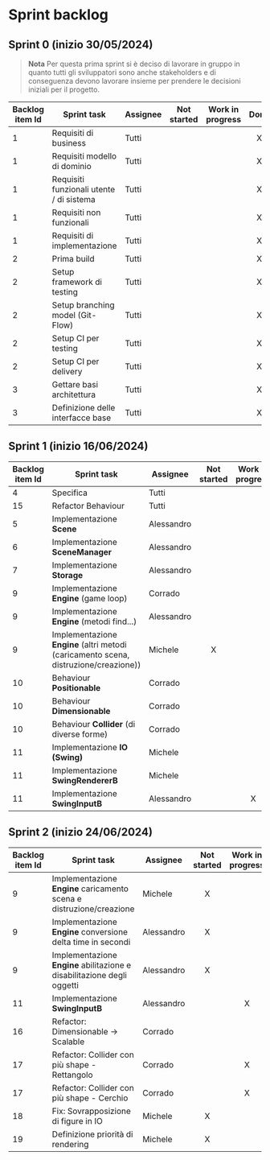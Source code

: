 # Sprint backlog

## Sprint 0 (inizio 30/05/2024)
> **Nota**
> Per questa prima sprint si è deciso di lavorare in gruppo in quanto tutti gli sviluppatori sono anche stakeholders e di conseguenza devono lavorare insieme per prendere le decisioni iniziali per il progetto.

|Backlog item Id|Sprint task|Assignee|Not started|Work in progress|Done|
|------------|-----------|------------|:-:|:-:|:-:|
|1|Requisiti di business|Tutti|||X|
|1|Requisiti modello di dominio|Tutti|||X|
|1|Requisiti funzionali utente / di sistema|Tutti|||X|
|1|Requisiti non funzionali|Tutti|||X|
|1|Requisiti di implementazione|Tutti|||X|
|2|Prima build|Tutti|||X|
|2|Setup framework di testing|Tutti|||X|
|2|Setup branching model (Git-Flow)|Tutti|||X|
|2|Setup CI per testing|Tutti|||X|
|2|Setup CI per delivery|Tutti|||X|
|3|Gettare basi architettura|Tutti|||X|
|3|Definizione delle interfacce base|Tutti|||X|

## Sprint 1 (inizio 16/06/2024)
|Backlog item Id|Sprint task|Assignee|Not started|Work in progress|Done|
|------------|-----------|------------|:-:|:-:|:-:|
|4|Specifica|Tutti|||X|
|15|Refactor Behaviour|Tutti|||X|
|5|Implementazione **Scene**|Alessandro|||X|
|6|Implementazione **SceneManager**|Alessandro|||X|
|7|Implementazione **Storage**|Alessandro|||X|
|9|Implementazione **Engine** (game loop)|Corrado|||X|
|9|Implementazione **Engine** (metodi find...)|Alessandro|||X|
|9|Implementazione **Engine** (altri metodi (caricamento scena, distruzione/creazione))|Michele|X|||
|10|Behaviour **Positionable**|Corrado|||X|
|10|Behaviour **Dimensionable**|Corrado|||X|
|10|Behaviour **Collider** (di diverse forme)|Corrado|||X|
|11|Implementazione **IO (Swing)**|Michele|||X|
|11|Implementazione **SwingRendererB**|Michele|||X|
|11|Implementazione **SwingInputB**|Alessandro||X||

## Sprint 2 (inizio 24/06/2024)
|Backlog item Id|Sprint task|Assignee|Not started|Work in progress|Done|
|------------|-----------|------------|:-:|:-:|:-:|
|9|Implementazione **Engine** caricamento scena e distruzione/creazione|Michele|X|||
|9|Implementazione **Engine** conversione delta time in secondi|Alessandro|X|||
|9|Implementazione **Engine** abilitazione e disabilitazione degli oggetti|Alessandro|X|||
|11|Implementazione **SwingInputB**|Alessandro||X||
|16|Refactor: Dimensionable -> Scalable|Corrado|||X|
|17|Refactor: Collider con più shape - Rettangolo|Corrado||X||
|17|Refactor: Collider con più shape - Cerchio|Corrado||X||
|18|Fix: Sovrapposizione di figure in IO|Michele|X|||
|19|Definizione priorità di rendering|Michele|X|||
